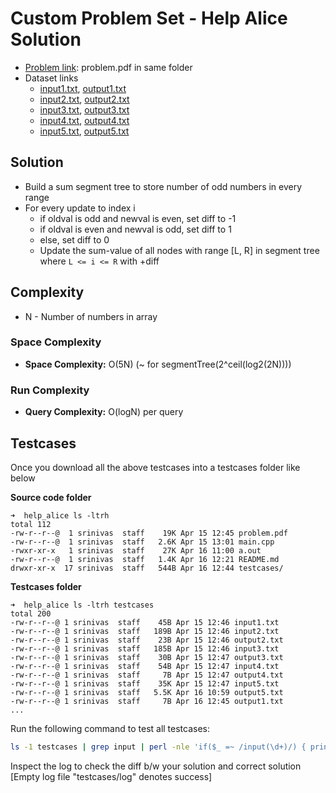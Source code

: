 
# Custom Problem Set - Help Alice Solution

* [Problem link](problem.pdf): problem.pdf in same folder
* Dataset links
	* [input1.txt](https://gist.githubusercontent.com/kidambisrinivas/58de10aba13e0059507ecefc8d19fa16/raw/0efd7da85dd6f7ea34478e13da303ccc5cc9625c/rangesum_input1.txt), [output1.txt](https://gist.githubusercontent.com/kidambisrinivas/78b4f007848e1d3fe37c3ea2e1e3f42e/raw/ec91da7c8fda1b5db1dddf4ae31bf944bfbf4cd5/rangesum_output1.txt)
	* [input2.txt](https://gist.githubusercontent.com/kidambisrinivas/d01c6132aacfaab00700fc1dbebbfb85/raw/935f36fa0f00c8961fe0014316fbde43270ca14e/rangesum_input2.txt), [output2.txt](https://gist.githubusercontent.com/kidambisrinivas/115f38b807895f7ff5e9a0117c3ce94f/raw/80c5dfb247bdfc1ef849e6ef2f3410ee518ec0ce/rangesum_output2.txt)
	* [input3.txt](https://gist.githubusercontent.com/kidambisrinivas/2aae9c42b07909459ff4e57bb9ae74ef/raw/a911245dcf48e0897cc1eb955f000c9d1c1c6b59/rangesum_input3.txt), [output3.txt](https://gist.githubusercontent.com/kidambisrinivas/178aed8fc206f8b36994017335673a24/raw/d1ac9718092ac1518cc60c7f9a6854431ed6458f/rangesum_output3.txt)
	* [input4.txt](https://gist.githubusercontent.com/kidambisrinivas/a69b6a722d32295a163c36413bd67891/raw/311461ab82d62a695ca197c288bb80ef4eb5150f/rangesum_input4.txt), [output4.txt](https://gist.githubusercontent.com/kidambisrinivas/72d665960f7c254946c7e13abd68ed9f/raw/291c52d1256528b0d0337ae85b181d788d83dbcf/rangesum_output4.txt)
	* [input5.txt](https://gist.githubusercontent.com/kidambisrinivas/40c37aa0b065c090a7d2944a43e3c1e3/raw/35db677d1ee2e3b35c2d7ca4715a3d4a497200db/rangesum_input5.txt), [output5.txt](https://gist.githubusercontent.com/kidambisrinivas/2f2fc8ba3679bdfd42335dc690fd43ab/raw/aa95370227c8ddadbd162a3d9838a5a3358cab2e/rangesum_output5.txt)

## Solution

* Build a sum segment tree to store number of odd numbers in every range
* For every update to index i
	* if oldval is odd and newval is even, set diff to -1
	* if oldval is even and newval is odd, set diff to 1
	* else, set diff to 0
	* Update the sum-value of all nodes with range [L, R] in segment tree where `L <= i <= R` with +diff

## Complexity

* N - Number of numbers in array

### Space Complexity

* **Space Complexity:** O(5N) (~ for segmentTree(2^ceil(log2(2N))))

### Run Complexity

* **Query Complexity:** O(logN) per query

## Testcases

Once you download all the above testcases into a testcases folder like below

**Source code folder**

```
➜  help_alice ls -ltrh
total 112
-rw-r--r--@  1 srinivas  staff    19K Apr 15 12:45 problem.pdf
-rw-r--r--@  1 srinivas  staff   2.6K Apr 15 13:01 main.cpp
-rwxr-xr-x   1 srinivas  staff    27K Apr 16 11:00 a.out
-rw-r--r--@  1 srinivas  staff   1.4K Apr 16 12:21 README.md
drwxr-xr-x  17 srinivas  staff   544B Apr 16 12:44 testcases/
```

**Testcases folder**

```
➜  help_alice ls -ltrh testcases
total 200
-rw-r--r--@ 1 srinivas  staff    45B Apr 15 12:46 input1.txt
-rw-r--r--@ 1 srinivas  staff   189B Apr 15 12:46 input2.txt
-rw-r--r--@ 1 srinivas  staff    23B Apr 15 12:46 output2.txt
-rw-r--r--@ 1 srinivas  staff   185B Apr 15 12:46 input3.txt
-rw-r--r--@ 1 srinivas  staff    30B Apr 15 12:47 output3.txt
-rw-r--r--@ 1 srinivas  staff    54B Apr 15 12:47 input4.txt
-rw-r--r--@ 1 srinivas  staff     7B Apr 15 12:47 output4.txt
-rw-r--r--@ 1 srinivas  staff    35K Apr 15 12:47 input5.txt
-rw-r--r--@ 1 srinivas  staff   5.5K Apr 16 10:59 output5.txt
-rw-r--r--@ 1 srinivas  staff     7B Apr 16 12:45 output1.txt
...
```

Run the following command to test all testcases:

```bash
ls -1 testcases | grep input | perl -nle 'if($_ =~ /input(\d+)/) { print $1; }' | xargs -I % bash -c 'time ./a.out < testcases/input%.txt > testcases/myoutput%.txt; diff -w testcases/output%.txt testcases/myoutput%.txt' > testcases/log
```

Inspect the log to check the diff b/w your solution and correct solution [Empty log file "testcases/log" denotes success]

